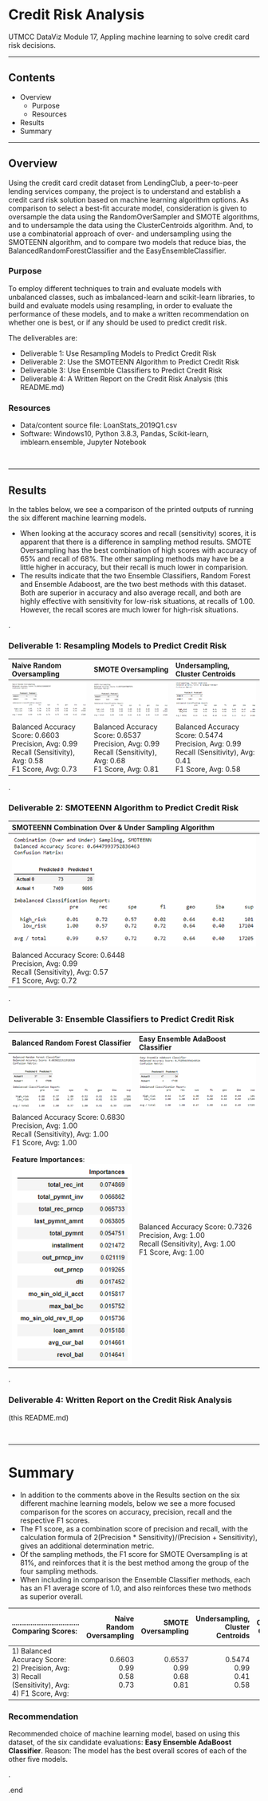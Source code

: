 # Credit Risk Analysis 
UTMCC DataViz Module 17,  Appling machine learning to solve credit card risk decisions.

---

## Contents 
  * Overview
    - Purpose
    - Resources
  * Results
  * Summary
 
---  

## Overview 
  
  Using the credit card credit dataset from LendingClub, a peer-to-peer lending services company, the project is to understand and establish a credit card risk solution based on machine learning algorithm options. As comparison to select a best-fit accurate model, consideration is given to oversample the data using the RandomOverSampler and SMOTE algorithms, and to undersample the data using the ClusterCentroids algorithm. And, to use a combinatorial approach of over- and undersampling using the SMOTEENN algorithm, and to compare two models that reduce bias, the BalancedRandomForestClassifier and the EasyEnsembleClassifier. 

   ### Purpose
   To employ different techniques to train and evaluate models with unbalanced classes, such as imbalanced-learn and scikit-learn libraries, to build and evaluate models using resampling, in order to evaluate the performance of these models, and to make a written recommendation on whether one is best, or if any should be used to predict credit risk.
  
   The deliverables are: 
   - Deliverable 1: Use Resampling Models to Predict Credit Risk
   - Deliverable 2: Use the SMOTEENN Algorithm to Predict Credit Risk
   - Deliverable 3: Use Ensemble Classifiers to Predict Credit Risk
   - Deliverable 4: A Written Report on the Credit Risk Analysis (this README.md)


   ### Resources
  * Data/content source file: LoanStats_2019Q1.csv
  * Software: Windows10, Python 3.8.3, Pandas, Scikit-learn, imblearn.ensemble, Jupyter Notebook 

<br>

--- 

## Results
 In the tables below, we see a comparison of the printed outputs of running the six different machine learning models. 
 
 * When looking at the accuracy scores and recall (sensitivity) scores, it is apparent that there is a difference in sampling method results. SMOTE Oversampling has the best combination of high scores with accuracy of 65% and recall of 68%. The other sampling methods may have be a little higher in accuracy, but their recall is much lower in comparision.
 * The results indicate that the two Ensemble Classifiers, Random Forest and Ensemble Adaboost, are the two best methods with this dataset. Both are superior in accuracy and also average recall, and both are highly effective with sensitivity for low-risk situations, at recalls of 1.00. However, the recall scores are much lower for high-risk situations.  
 
.

   ### Deliverable 1: Resampling Models to Predict Credit Risk

   | **Naive Random Oversampling** | **SMOTE Oversampling** | **Undersampling, Cluster Centroids** |  
   | :--- | :--- | :--- |  
   | ![random_over.png](https://github.com/larrydodson/Credit_Risk_Analysis/blob/main/random_over.png) | ![smote_over.png](https://github.com/larrydodson/Credit_Risk_Analysis/blob/main/smote_over.png) | ![cluster_centroids_under.png](https://github.com/larrydodson/Credit_Risk_Analysis/blob/main/cluster_centroids_under.png) | 
   | Balanced Accuracy Score: 0.6603<br>Precision, Avg: 0.99<br>Recall (Sensitivity), Avg: 0.58<br>F1 Score, Avg: 0.73 | Balanced Accuracy Score: 0.6537<br>Precision, Avg: 0.99<br>Recall (Sensitivity), Avg: 0.68<br>F1 Score, Avg: 0.81 | Balanced Accuracy Score: 0.5474<br>Precision, Avg: 0.99<br>Recall (Sensitivity), Avg: 0.41<br>F1 Score, Avg: 0.58 |  

.


   ### Deliverable 2: SMOTEENN Algorithm to Predict Credit Risk

   | **SMOTEENN Combination Over & Under Sampling Algorithm** |
   | :--- |
   | ![smoteenn_combo.png](https://github.com/larrydodson/Credit_Risk_Analysis/blob/main/smoteenn_combo.png) |
   | Balanced Accuracy Score: 0.6448<br>Precision, Avg: 0.99<br>Recall (Sensitivity), Avg: 0.57<br>F1 Score, Avg: 0.72 | 

.

   
   ### Deliverable 3: Ensemble Classifiers to Predict Credit Risk

   | **Balanced Random Forest Classifier** | **Easy Ensemble AdaBoost Classifier** | 
   | :--- | :--- | 
   | ![RandomForest_classifier.png](https://github.com/larrydodson/Credit_Risk_Analysis/blob/main/RandomForest_classifier.png) | ![Ensemble_adaboost_classifier.pn](https://github.com/larrydodson/Credit_Risk_Analysis/blob/main/Ensemble_adaboost_classifier.png) | 
   | Balanced Accuracy Score: 0.6830<br>Precision, Avg: 1.00<br>Recall (Sensitivity), Avg: 1.00<br>F1 Score, Avg: 1.00<br> <br> **Feature Importances**: ![RandomForest_importances.png](https://github.com/larrydodson/Credit_Risk_Analysis/blob/main/RandomForest_importances.png)  | Balanced Accuracy Score: 0.7326<br>Precision, Avg: 1.00<br>Recall (Sensitivity), Avg: 1.00<br>F1 Score, Avg: 1.00 | 

.

 
   ### Deliverable 4: Written Report on the Credit Risk Analysis 
   (this README.md)
   
<br>

---

# Summary
  * In addition to the comments above in the Results section on the six different machine learning models, below we see a more focused comparison for the scores on accuracy, precision, recall and the respective F1 scores. 
  * The F1 score, as a combination score of precision and recall, with the calculation formula of 2(Precision * Sensitivity)/(Precision + Sensitivity), gives an additional determination metric.
  * Of the sampling methods, the F1 score for SMOTE Oversampling is at 81%, and reinforces that it is the best method among the group of the four sampling methods.
  * When including in comparison the Ensemble Classifier methods, each has an F1 average score of 1.0, and also reinforces these two methods as superior overall. 


| .................................... <br> Comparing Scores: | **Naive Random Oversampling** | **SMOTE Oversampling** | **Undersampling, Cluster Centroids** | **SMOTEENN Combination Over&Under Sampling** | **Balanced Random Forest Classifier** | **Easy Ensemble AdaBoost Classifier** | 
| :--- | ---: | ---: | ---: |  ---: | ---: | ---: | 
| 1) Balanced Accuracy Score:<br>2) Precision, Avg:<br>3) Recall (Sensitivity), Avg:<br>4) F1 Score, Avg: | 0.6603<br>0.99<br>0.58<br>0.73 | 0.6537<br>0.99<br>0.68<br>0.81 | 0.5474<br>0.99<br>0.41<br>0.58 | 0.6448<br>0.99<br>0.57<br>0.72 | 0.6830<br>1.00<br>1.00<br>1.00 | 0.7326<br>1.00<br>1.00<br>1.00 |



### Recommendation

   Recommended choice of machine learning model, based on using this dataset, of the six candidate evaluations: **Easy Ensemble AdaBoost Classifier**. 
     Reason: The model has the best overall scores of each of the other five models. 



.

.end
